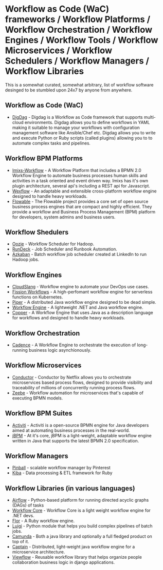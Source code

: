 # Workflow as Code (WaC) frameworks / Workflow Platforms / Workflow Orchestration / Workflow Engines / Workflow Tools / Workflow Microservices / Workflow Schedulers / Workflow Managers / Workflow Libraries
This is a somewhat curated, somewhat arbitrary, list of workflow software desinged to be stumbled upon 24x7 by anyone from anywhere.

## Workflow as Code (WaC)
* [DigDag](https://www.digdag.io) - Digdag is a Workflow as Code framework that supports multi-cloud environments. Digdag allows you to define workflows in YAML making it suitable to manage your workflows with configuration management software like Ansible/Chef etc. Digdag allows you to write and execute Python or Ruby scripts (called plugins) allowing you to to automate complex tasks and pipelines.

## Workflow BPM Platforms
* [Imixs-Workflow](https://www.imixs.org) - A Workflow Platform that includes a BPMN 2.0 Workflow Engine to automate business processes human skills and activities in a task oriented and event driven way. Imixs has it's own plugin architecture, several api's including a REST api for Javascript. 
* [Wexflow](https://wexflow.github.io) - An adaptable and extensible cross-platform workflow engine designed to handle heavy workloads.
* [Flowable](https://github.com/flowable/flowable-engine) - The Flowable project provides a core set of open source business process engines that are compact and highly efficient. They provide a workflow and Business Process Management (BPM) platform for developers, system admins and business users.

## Workflow Shedulers
* [Oozie](http://oozie.apache.org/) - Workflow Scheduler for Hadoop.
* [RunDeck](http://rundeck.org/) - Job Scheduler and Runbook Automation.
* [Azkaban](https://azkaban.github.io/) - Batch workflow job scheduler created at LinkedIn to run Hadoop jobs.

## Workflow Engines
* [CloudSlang](http://www.cloudslang.io/) - Workflow engine to automate your DevOps use cases.
* [Fission Workflows](https://github.com/fission/fission-workflows) - A high-perfomant workflow engine for serverless functions on Kubernetes.
* [Piper](https://github.com/creactiviti/piper) - A distributed Java workflow engine designed to be dead simple.
* [Workflow Engine](https://workflowengine.io) - A lightweight .NET and Java workflow engine.
* [Copper](https://github.com/copper-engine/copper-engine) - A Workflow Engine that uses Java as a description language for workflows and designed to handle heavy workloads.

## Workflow Orchestration
* [Cadence](https://github.com/uber/cadence) - A Workflow Engine to orchestrate the execution of long-running business logic asynchionously.

## Workflow Microservices
* [Conductor](https://netflix.github.io/conductor/) - Conductor by Netflix allows you to orchestrate microservices based process flows, designed to provide visibility and traceability of millions of concurrently running process flows.
* [Zeebe](https://zeebe.io) - Workflow automation for microservices that's capable of executing BPMN models.

## Workflow BPM Suites
* [Activiti](https://www.activiti.org/) - Activiti is a open-source BPMN engine for Java developers aimed at automating business processes in the real-world.
* [jBPM](https://www.jbpm.org/) - At it's core, jBPM is a light-weight, adaptable workflow engine written in Java that supports the latest BPMN 2.0 specification.

## Workflow Managers
* [Pinball](https://github.com/pinterest/pinball) - scalable workflow manager by Pinterest
* [Kiba](https://www.kiba-etl.org/) - Data processing & ETL framework for Ruby

## Workflow Libraries (in various languages)
* [Airflow](https://github.com/apache/incubator-airflow) - Python-based platform for running directed acyclic graphs (DAGs) of tasks
* [Workflow Core](https://github.com/danielgerlag/workflow-core) - Workflow Core is a light weight workflow engine for .NET devs.
* [Flor](https://github.com/floraison/flor) - A Ruby workflow engine.
* [Luigi](https://github.com/spotify/luigi) - Python module that helps you build complex pipelines of batch jobs.
* [Camunda](https://camunda.org) - Both a java library and optionally a full fledged product on top of it.
* [Captain](https://github.com/LiveRamp/captain) - Distributed, light-weight java workflow engine for a microservice architecture.
* [Viewflow](http://viewflow.io) - Reusable workflow library that helps organize people collaboration business logic in django applications.
